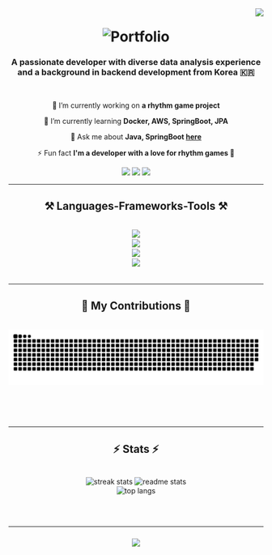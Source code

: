 <img align="right" src="https://visitor-badge.laobi.icu/badge?page_id=shahmaran0207.shahmaran0207" />

<h1 align="center">
    <a href="https://shahmaran0207.github.io/" target="_blank" style="text-decoration: none;">
        <img src="https://github.com/shahmaran0207/shahmaran0207/blob/main/portfolio.png" alt="Portfolio" style="cursor: pointer;" />
    </a>
</h1>



<h3 align="center">A passionate developer with diverse data analysis experience and a background in backend development from Korea 🇰🇷</h3>

<br/>

<div align="center">
 
 🔭 I’m currently working on **a rhythm game project**
 
 🌱 I’m currently learning **Docker, AWS, SpringBoot, JPA**

💬 Ask me about **Java, SpringBoot [here](https://github.com/shahmaran0207)**

⚡ Fun fact **I'm a developer with a love for rhythm games 🎵**
 
</div>

<div align="center">
  <div style="display: inline-block;">
    <div style="text-align: center; display: inline-block;">
      <a href="mailto:shahmaran0207@gmail.com" style="text-decoration: none;">
        <img src="https://img.shields.io/badge/Gmail-333333?style=for-the-badge&logo=gmail&logoColor=red" style="display: block;" />
      </a>
    </div>
    <div style="text-align: center; display: inline-block;">
      <a href="https://your-portfolio-link.com" target="_blank" style="text-decoration: none;">
        <img src="https://img.shields.io/badge/Portfolio-FF5722?style=for-the-badge&logo=todoist&logoColor=white" style="display: block;" />
      </a>
    </div>
    <div style="text-align: center; display: inline-block;">
      <a href="https://your-blog-link.com" target="_blank" style="text-decoration: none;">
        <img src="https://github-readme-tistory-card.vercel.app/api/badge?name=Tistory%20Blog" style="display: block;" />
      </a>
    </div>
  </div>
</div>

<hr/>

<h2 align="center">⚒️ Languages-Frameworks-Tools ⚒️</h2>
<br/>
<div align="center">
    <!-- Python, Java, Spring, Node.js -->
    <img src="https://skillicons.dev/icons?i=py,java,spring,nodejs" /><br>
    <!-- Docker, AWS, IntelliJ (Eclipse 대체) -->
    <img src="https://skillicons.dev/icons?i=docker,aws,intellij,eclipse" /><br>
    <!-- HTML, CSS, JavaScript -->
    <img src="https://skillicons.dev/icons?i=html,css,js" /><br>
    <!-- GitHub, Git -->
    <img src="https://skillicons.dev/icons?i=github,git" /><br>
</div>

<br/>
<hr/>

<div align="center">
  <h2>🐍 My Contributions 🐍</h2>
  <br>
  <img alt="snake eating my contributions" src="https://github.com/shahmaran0207/shahmaran0207/blob/output/github-contribution-grid-snake.svg" />
  
  <br/><br/><br/>
</div>

<hr/>
<h2 align="center">⚡ Stats ⚡</h2>
<br>
<div align=center>
  <img width=390 src="https://streak-stats.demolab.com/?user=shahmaran0207&theme=react&border_radius=10" alt="streak stats"/>
  <img width=390 src="https://github-readme-stats.vercel.app/api?username=shahmaran0207&count_private=true&show_icons=true&theme=react&rank_icon=github&border_radius=10" alt="readme stats" />
  <br/>
  <img width=325 align="center" src="https://github-readme-stats.vercel.app/api/top-langs/?username=shahmaran0207&hide=HTML&langs_count=8&layout=compact&theme=react&border_radius=10&size_weight=0.5&count_weight=0.5&exclude_repo=github-readme-stats" alt="top langs" />
</div>

<br/><br/>

<hr/>
<h3 align="center">
    <img src="https://readme-typing-svg.herokuapp.com/?font=Righteous&size=35&center=true&vCenter=true&width=500&height=70&duration=3000&lines=Thanks+for+visiting!+👋;" />
</h3>

